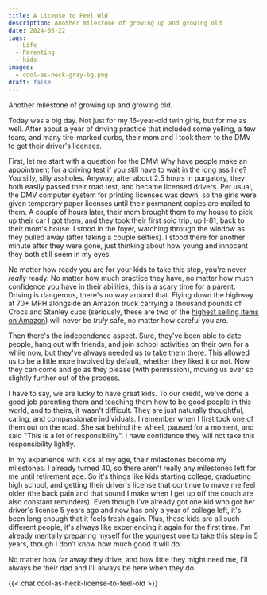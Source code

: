 ```yaml
---
title: A License to Feel Old
description: Another milestone of growing up and growing old
date: 2024-06-22
tags:
  - Life
  - Parenting
  - kids
images:
  - cool-as-heck-gray-bg.png
draft: false
---
```


Another milestone of growing up and growing old. 


Today was a big day. Not just for my 16-year-old twin girls, but for me as well. After about a year of driving practice that included some yelling, a few tears, and many tire-marked curbs, their mom and I took them to the DMV to get their driver's licenses.

First, let me start with a question for the DMV: Why have people make an appointment for a driving test if you still have to wait in the long ass line? You silly, silly assholes. Anyway, after about 2.5 hours in purgatory, they both easily passed their road test, and became licensed drivers. Per usual, the DMV computer system for printing licenses was down, so the girls were given temporary paper licenses until their permanent copies are mailed to them. A couple of hours later, their mom brought them to my house to pick up their car I got them, and they took their first solo trip, up I-81, back to their mom's house. I stood in the foyer, watching through the window as they pulled away (after taking a couple selfies). I stood there for another minute after they were gone, just thinking about how young and innocent they both still seem in my eyes.

No matter how ready you are for your kids to take this step, you're never *really* ready. No matter how much practice they have, no matter how much confidence you have in their abilities, this is a scary time for a parent. Driving is dangerous, there's no way around that. Flying down the highway at 70+ MPH alongside an Amazon truck carrying a thousand pounds of Crocs and Stanley cups (seriously, these are two of the [highest selling items on Amazon](https://www.amazon.com/Best-Sellers/zgbs)) will never be *truly* safe, no matter how careful you are. 

Then there's the independence aspect. Sure, they've been able to date people, hang out with friends, and join school activities on their own for a while now, but they've always needed us to take them there. This allowed us to be a little more involved by default, whether they liked it or not. Now they can come and go as they please (with permission), moving us ever so slightly further out of the process.

I have to say, we are lucky to have great kids. To our credit, we've done a good job parenting them and teaching them how to be good people in this world, and to theirs, it wasn't difficult. They are just naturally thoughtful, caring, and compassionate individuals. I remember when I first took one of them out on the road. She sat behind the wheel, paused for a moment, and said "This is a lot of responsibility". I have confidence they will not take this responsibility lightly.

In my experience with kids at my age, their milestones become my milestones. I already turned 40, so there aren't really any milestones left for me until retirement age. So it's things like kids starting college, graduating high school, and getting their driver's license that continue to make me feel older (the back pain and that sound I make when I get up off the couch are also constant reminders). Even though I've already got one kid who got her driver's license 5 years ago and now has only a year of college left, it's been long enough that it feels fresh again. Plus, these kids are all such different people, it's always like experiencing it again for the first time. I'm already mentally preparing myself for the youngest one to take this step in 5 years, though I don't know how much good it will do. 

No matter how far away they drive, and how little they might need me, I'll always be their dad and I'll always be here when they do.

{{< chat cool-as-heck-license-to-feel-old >}}